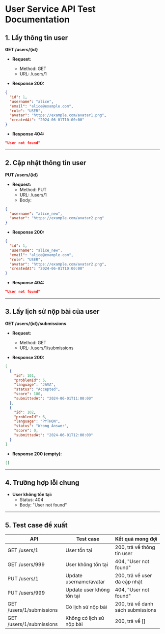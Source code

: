 # User Service API Test Documentation

## 1. Lấy thông tin user

**GET /users/{id}**

- **Request:**
  - Method: GET
  - URL: /users/1

- **Response 200:**
```json
{
  "id": 1,
  "username": "alice",
  "email": "alice@example.com",
  "role": "USER",
  "avatar": "https://example.com/avatar1.png",
  "createdAt": "2024-06-01T10:00:00"
}
```

- **Response 404:**
```json
"User not found"
```

---

## 2. Cập nhật thông tin user

**PUT /users/{id}**

- **Request:**
  - Method: PUT
  - URL: /users/1
  - Body:
```json
{
  "username": "alice_new",
  "avatar": "https://example.com/avatar2.png"
}
```

- **Response 200:**
```json
{
  "id": 1,
  "username": "alice_new",
  "email": "alice@example.com",
  "role": "USER",
  "avatar": "https://example.com/avatar2.png",
  "createdAt": "2024-06-01T10:00:00"
}
```

- **Response 404:**
```json
"User not found"
```

---

## 3. Lấy lịch sử nộp bài của user

**GET /users/{id}/submissions**

- **Request:**
  - Method: GET
  - URL: /users/1/submissions

- **Response 200:**
```json
[
  {
    "id": 101,
    "problemId": 5,
    "language": "JAVA",
    "status": "Accepted",
    "score": 100,
    "submittedAt": "2024-06-01T11:00:00"
  },
  {
    "id": 102,
    "problemId": 6,
    "language": "PYTHON",
    "status": "Wrong Answer",
    "score": 0,
    "submittedAt": "2024-06-01T12:00:00"
  }
]
```

- **Response 200 (empty):**
```json
[]
```

---

## 4. Trường hợp lỗi chung

- **User không tồn tại:**
  - Status: 404
  - Body: "User not found"

---

## 5. Test case đề xuất

| API | Test case | Kết quả mong đợi |
|-----|-----------|------------------|
| GET /users/1 | User tồn tại | 200, trả về thông tin user |
| GET /users/999 | User không tồn tại | 404, "User not found" |
| PUT /users/1 | Update username/avatar | 200, trả về user đã cập nhật |
| PUT /users/999 | Update user không tồn tại | 404, "User not found" |
| GET /users/1/submissions | Có lịch sử nộp bài | 200, trả về danh sách submissions |
| GET /users/1/submissions | Không có lịch sử nộp bài | 200, trả về [] | 